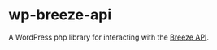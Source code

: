 # wp-breeze-api
A WordPress php library for interacting with the [Breeze API](https://www.breezechms.com/api).

